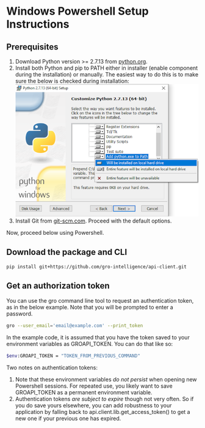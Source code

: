 # Windows Powershell Setup Instructions

## Prerequisites

1. Download Python version >= 2.7.13 from [python.org](https://www.python.org/downloads/windows/).
2. Install both Python and pip to PATH either in installer (enable component during the installation) or manually. The easiest way to do this is to make sure the below is checked during installation: ![readme_add_python_to_path_installer](readme_add_python_to_path_installer.png)
3. Install Git from [git-scm.com](https://git-scm.com/download/win). Proceed with the default options.

Now, proceed below using Powershell.

## Download the package and CLI

```sh
pip install git+https://github.com/gro-intelligence/api-client.git
```

## Get an authorization token

You can use the gro command line tool to request an authentication token, as in the below example. Note that you will be prompted to enter a password.

```sh
gro --user_email='email@example.com' --print_token
```

In the example code, it is assumed that you have the token saved to your environment variables as GROAPI_TOKEN. You can do that like so:

```sh
$env:GROAPI_TOKEN = "TOKEN_FROM_PREVIOUS_COMMAND"
```

Two notes on authentication tokens:

1. Note that these environment variables *do not persist* when opening new Powershell sessions. For repeated use, you likely want to save GROAPI_TOKEN as a permanent environment variable.
2. Authentication tokens *are subject to expire* though not very often. So if you do save yours elsewhere, you can add robustness to your application by falling back to api.client.lib.get_access_token() to get a new one if your previous one has expired.